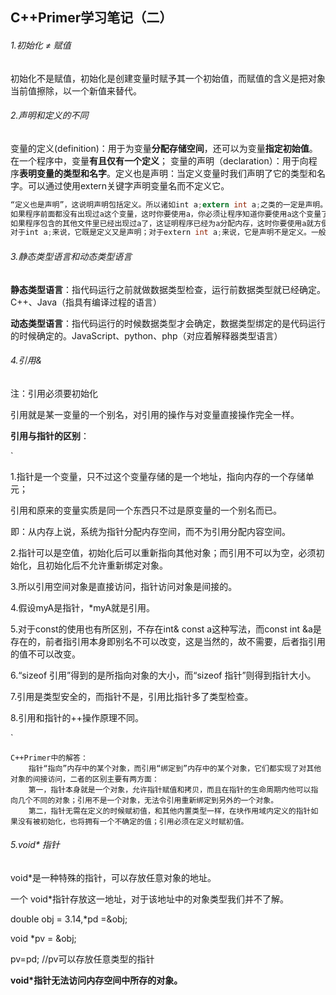 ## C++Primer学习笔记（二）

###### 1.初始化 ≠ 赋值

初始化不是赋值，初始化是创建变量时赋予其一个初始值，而赋值的含义是把对象当前值擦除，以一个新值来替代。

###### 2.声明和定义的不同

变量的定义(definition)：用于为变量**分配存储空间**，还可以为变量**指定初始值**。在一个程序中，变量**有且仅有一个定义**；
变量的声明（declaration）：用于向程序**表明变量的类型和名字**。定义也是声明：当定义变量时我们声明了它的类型和名字。可以通过使用extern关键字声明变量名而不定义它。

```c
“定义也是声明”，这说明声明包括定义。所以诸如int a;extern int a;之类的一定是声明。那是不是定义还要接着往下看；
如果程序前面都没有出现过a这个变量，这时你要使用a，你必须让程序知道你要使用a这个变量了。这时候你写入int a;以前没有a这个变量的，现在程序为了记住它，就得为他分配空间，于是这是个定义。
如果程序包含的其他文件里已经出现过a了，这证明程序已经为a分配内存，这时你要使用a就方便很多了。你只需要告诉程序，这个a在其他地方定义过了，于是你写入extern int a;
对于int a;来说，它既是定义又是声明；对于extern int a;来说，它是声明不是定义。一般为了叙述方便,把建立存储空间的声明称定义,而不把建立存储空间的声明称为声明.
```

###### 3.静态类型语言和动态类型语言

**静态类型语言**：指代码运行之前就做数据类型检查，运行前数据类型就已经确定。C++、Java（指具有编译过程的语言）

**动态类型语言**：指代码运行的时候数据类型才会确定，数据类型绑定的是代码运行的时候确定的。JavaScript、python、php（对应着解释器类型语言）

###### 4.引用&

注：引用必须要初始化

引用就是某一变量的一个别名，对引用的操作与对变量直接操作完全一样。

**引用与指针的区别**：

`

1.指针是一个变量，只不过这个变量存储的是一个地址，指向内存的一个存储单元；

   引用和原来的变量实质是同一个东西只不过是原变量的一个别名而已。

即：从内存上说，系统为指针分配内存空间，而不为引用分配内容空间。

2.指针可以是空值，初始化后可以重新指向其他对象；而引用不可以为空，必须初始化，且初始化后不允许重新绑定对象。

3.所以引用空间对象是直接访问，指针访问对象是间接的。

4.假设myA是指针，*myA就是引用。

5.对于const的使用也有所区别，不存在int& const a这种写法，而const int &a是存在的，前者指引用本身即别名不可以改变，这是当然的，故不需要，后者指引用的值不可以改变。

6.“sizeof 引用”得到的是所指向对象的大小，而“sizeof 指针”则得到指针大小。

7.引用是类型安全的，而指针不是，引用比指针多了类型检查。

8.引用和指针的++操作原理不同。

`

```
C++Primer中的解答：
	指针“指向”内存中的某个对象，而引用“绑定到”内存中的某个对象，它们都实现了对其他对象的间接访问，二者的区别主要有两方面：
	第一，指针本身就是一个对象，允许指针赋值和拷贝，而且在指针的生命周期内他可以指向几个不同的对象；引用不是一个对象，无法令引用重新绑定到另外的一个对象。
	第二，指针无需在定义的时候赋初值，和其他内置类型一样，在块作用域内定义的指针如果没有被初始化，也将拥有一个不确定的值；引用必须在定义时赋初值。
```



###### 5.void* 指针

void*是一种特殊的指针，可以存放任意对象的地址。

一个 void*指针存放这一地址，对于该地址中的对象类型我们并不了解。

double obj = 3.14,*pd =&obj;

void *pv = &obj;

pv=pd;                       //pv可以存放任意类型的指针

**void*指针无法访问内存空间中所存的对象。**

